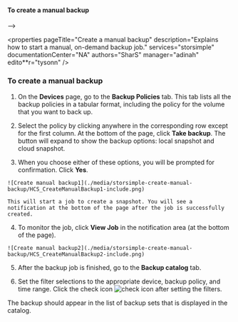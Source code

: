 <!-- deleted by customization

<!--author=SharS last changed: 9/15/15-->


#### To create a manual backup
-->
<!-- keep by customization: begin -->
<properties 
   pageTitle="Create a manual backup"
   description="Explains how to start a manual, on-demand backup job."
   services="storsimple"
   documentationCenter="NA"
   authors="SharS"
   manager="adinah"
   edito**r="tysonn" />
<tags
	ms.service="storsimple"
	ms.date="04/01/2015"
	wacn.date=""/>

### To create a manual backup
<!-- keep by customization: end -->

1. On the **Devices** page, go to the **Backup Policies** tab. This tab lists all the backup policies in a tabular format, including the policy for the volume that you want to back up.

2. Select the policy by clicking anywhere in the corresponding row except for the first column. At the bottom of the page, click **Take backup**. The button will expand to show the backup options: local snapshot and cloud snapshot. 

3. When you choose either of these options, you will be prompted for confirmation. Click **Yes**. 

<!-- deleted by customization
    ![Create manual backup](./media/storsimple-create-manual-backup/HCS_CreateManualBackup1-include.png)
-->
<!-- keep by customization: begin -->
    ![Create manual backup1](./media/storsimple-create-manual-backup/HCS_CreateManualBackup1-include.png)
<!-- keep by customization: end -->
 
    This will start a job to create a snapshot. You will see a notification at the bottom of the page after the job is successfully created.

4. To monitor the job, click **View Job** in the notification area (at the bottom of the page). 

<!-- deleted by customization
    ![Monitor the manual backup](./media/storsimple-create-manual-backup/HCS_CreateManualBackup2-include.png)
-->
<!-- keep by customization: begin -->
    ![Create manual backup2](./media/storsimple-create-manual-backup/HCS_CreateManualBackup2-include.png)
<!-- keep by customization: end -->

5. After the backup job is finished, go to the **Backup catalog** tab.

6. Set the filter selections to the appropriate device, backup policy, and time range. Click the check icon ![check icon](./media/storsimple-create-manual-backup/HCS_CheckIcon-include.png) after setting the filters.

  The backup should appear in the list of backup sets that is displayed in the catalog.

